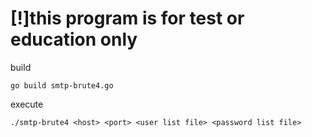 # [!]this program is for test or education only

build

```
go build smtp-brute4.go
```

execute
```
./smtp-brute4 <host> <port> <user list file> <password list file>
```
